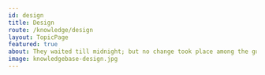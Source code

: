 ```yaml
---
id: design
title: Design
route: /knowledge/design
layout: TopicPage
featured: true
about: They waited till midnight; but no change took place among the guards.
image: knowledgebase-design.jpg
---
```

